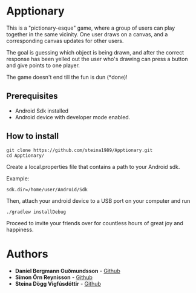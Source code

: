 # Apptionary

This is a "pictionary-esque" game, where a group of users can play together in the same vicinity. One user draws on a canvas, and a corresponding canvas updates for other users. 

The goal is guessing which object is being drawn, and after the correct response has been yelled out the user who's drawing can press a button and give points to one player. 

The game doesn't end till the fun is dun (*done)!

## Prerequisites
* Android Sdk installed
* Android device with developer mode enabled.

## How to install
```
git clone https://github.com/steina1989/Apptionary.git
cd Apptionary/
```
Create a local.properties file that contains a path to your Android sdk.

Example:
```
sdk.dir=/home/user/Android/Sdk
```
Then, attach your android device to a USB port on your computer and run
```
./gradlew installDebug
```

Proceed to invite your friends over for countless hours of great joy and happiness.

# Authors
* **Daníel Bergmann Guðmundsson** - [Github](https://github.com/dbg10)
* **Símon Örn Reynisson** - [Github](https://github.com/Durtur)
* **Steina Dögg Vigfúsdóttir** - [Github](https://github.com/steina1989)